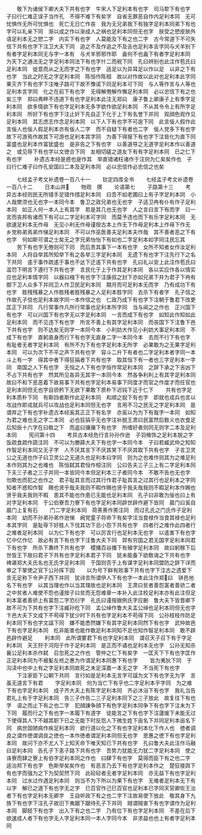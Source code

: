 <!-- { "loadSidebar": true } -->
　　敬下为诸侯下卿大夫下共有也字　牛宋人下足利本有也字　司马犂下有也字　子曰行仁难正误子当作孔　不得不难下有矣字　自省无罪恶自作内足利本同　无可忧惧作无所可忧惧也　死亡无日亡作丧　我为无兄弟我下有独字足利本同弟下有也字可以礼亲下同　渐以成之作以渐成人之祸也足利本同但无也字　肤受之愬皮肤外语足利本无之愬二字　内实下有也字　人莫能及下有之也二字　古今常道下不可失信下共有也字下注卫大夫下同　追之不及作追之不及舌也足利本舌字同与犬羊别下有者字足利本同无与字一本有　与犬羊邪邪作耶　盍何不也盍下有者字足利本同　为天下之通法无之字足利本同法下有也字什二而税下同　孔曰辨别也此注作苞氏曰足利本同　徙意而从之无而字之下有也字　适足以为异耳足以作以足　以非之下有也字　当此之时无之字足利本同　陈恒作陈桓　故以对作故以此对也足利本此字同　果灭齐下有也字下注唯子路可下故不豫诺下同足利本可下同　与人等作言与人等也足利本言字同　化之在前下有也字　无得解倦解作懈足利本同　必以忠信下有之也矣三字　郑曰弗畔不违道下有也字足利本此注无郑曰　康子鲁上卿康子上有季字足利本同　欲多情欲下有也字足利本无多字欲作欲足利本同　不从其令令上有所字足利本同　所好下有也字下注止奸下先自正下化于上下有名誉下并同　观顔色观作见足利本同　其志虑志作念足利本同　以下人下有也字不可逾下同　此言佞人假作此言佞人也佞人假足利本亦有佞人二字　而不自疑下有者也二字　佞人党多下有也字　故下可游焉作故其下可游也足利本其字同　为善下得报下有也字下注皆化为直下同　富盛也足利本作富犹盛也　是非告之下有也字　以善道导之无道字足利本作以善道之　或见辱下有也字以文徳合下同　友相切磋之道友下有有字足利本同　已之仁下有也字
　　补遗古本经是惑也是作其　举直错诸枉诸作于注则为仁矣矣作也　子曰行仁难子曰作孔安国曰二本及足利本同　必以忠信作必忠信之也矣

　　七经孟子考文补遗卷一百八十一
　　钦定四库全书
　　七经孟子考文补遗卷一百八十二
　　日本山井
　　物观　撰
　　论语第七
　　子路第十三
　　考异古本经则民无所错手足错作措足利本同　曰吾不如老圃曰上有子字足利本同　小人哉樊须也无也字一本同今本　鲁卫之政兄弟也无也字　子适卫冉有仆有作子足利本同　如正人何一本人上有其字　若是其几也无也字　人之言曰言下有而字　曰一言而丧邦有诸而下有可以二字足利本可字同　而莫予违也而下有乐字足利本同　无欲速足利本无作毋　无见小利无作毋谨按古本上作无下作毋足利本上作毋下作无　乡党称弟焉弟作悌足利本同　不可以作巫医善夫足利本夫作哉　其不善者恶之下有也字　何如斯可谓之士矣无之字兄弟怡怡下有如也二字足利本如字同注民忘其
　　劳下有也字无倦则可下同　而后责其事下一本有也字　女所不知者女作汝足利本同　人将自举其所知举下有之各举三字足利本同　无遗下有也字下注先行下之名下共同　逺于事作疏逺于事也不达下迂逺下共有也字　孔曰礼以安上此注作苞氏曰　滥罚下明言下遵行下共有也字　言民化于上于作其足利本同　各以实应作各以情实应也足利本情字同　以器曰襁下有也字下注康叔之封下亦如兄弟下并为君子下冉有御下卫人众多下并同卫人作卫民足利本同　期月而可足利本无而字　乃有成功下有也字　胜残残暴之人作胜残者胜残暴之人足利本胜字同　去杀下有者字　孔子信之作故孔子信也足利本故字同一本作信之也　仁政乃成下有也字下注朝于鲁君下改更匡正下并同　凡行常事作凡所行常事也足利本所字同　当与闻之之作也　正兴国下有也字　可以兴国下有也字无以字足利本同　一言而成下有也字　如知此作知如此足利本同　而不见违下有也字　所言不善上有其字足利本同　而丧国下下注鲁下邑下共有也字　则不达矣无则字一本同今本　小利妨大作见小利妨大事足利本同　不成下有也字　直躬直身而行下有也字无直身二字一本同今本　去而不行下有也字　有耻者无者字足利本同　有所不为下有也字足利本无所字　必果敢为之无果字足利本同　可以为次下不平之声下共有也字　容斗二升下有者也二字足利本者字同一本斗上有一字　得其中者下得狂狷者下共有也字　取其恒下有一者也三字足利本一字同　南国之人下有也字　无恒之人下有也字恒作常足利本同　之辞下承之下吉凶下不占下共有也字　然其所见各异无其字一本同今本　然各争利利上有其字足利本同　故曰不和下恶恶着下故易事下共有也字足利本易事下同度才而官之作度才而任官也足利本同但无也字自骄矜下无欲下果敢下质朴下迟钝下近于仁下
　　共有也字足利本质朴下同　有斯四者斯作此足利本同　和顺之貎下有也字　即就也戎兵也言以攻战作即戎就兵可以攻战也足利本同但无也字　言用不习之民无之字足利本同　是谓弃之下有也字补遗古本经奚其正正下有名字　亦奚以为为下有哉字一本同　如知为君之难也无之字二本同　必也狂狷乎无也字注补脱王肃曰民富然后敎义也衣食足后知辰十六字在曰敎之下　而盗曰攘攘下有也字　所嗜好者则同无则字二本及足利本同
　　宪问第十四
　　考异古本经危行言孙孙作逊　子羽脩饰之足利本脱之字　饭疏食疏作蔬注同　不可以为滕薛大夫下有也字一本同今本　子曰若臧武仲之知知作智足利本同又无子字　人不厌其言下不厌其笑下不厌其取下共有也字　子言卫灵公之无道也作子曰卫灵公之无道久也足利本曰字同　则为之也难作则其为之难足利本作则其为之也难也　陈恒弑其君恒作桓注同　公曰告夫三子三上有二字足利本同下夫三子者之三子并同一本皆同今本但足利本三子者同今本　不敢不告也无也字　勿欺也而犯之也作之　君子耻其言而过其行作君子耻其言之过其行也足利本之字同　知者不惑知作智　赐也贤乎哉夫我则不暇作赐也贤乎我夫哉我则不暇足利本作赐也贤乎我夫我则不暇　患其不能也作患已无能也足利本同　孔子曰非敢为佞也曰上有对字足利本同　于公伯寮吾力寮下有也字足利本同辟世辟作避下皆同　晨门曰奚自晨门上复有石
　　门二字足利本同　荷蒉蒉作篑注同　而过孔氏之门氏作子足利本同　幼而不孙弟孙弟作逊悌　阙党童子将命下有矣字注当食禄作当食其禄也足利本其字同　是耻辱下好胜人下伐其功下忌小怨下共有也字　四者行之难作此四者行之难者足利本同　以为仁下有也字　可以厉言行也足利本无也字　以逺害下有也字　亿中亿作忆　故必有言下有也字下注鲁大夫下同　羿有穷国之君无国字足利本同君下有也字　所杀下夀终下共有也字　稷播百谷播下有殖字足利本同　故曰躬稼下后世皆王下故曰君子下共有也字足利本君子下同　犹未能备下欲敎诲之下共有也字　禆谌郑大夫氏名也无氏字足利本同　于国则否于上有谋字足利本同盟防之辞下详而审之下掌使之官下公孙挥下因
　　以为号下鲜有败事下共有也字下注古之遗爱下言无足称下令尹子西下并同　犹诗言所谓伊人下有也字一本此注作郑曰　骈邑地名下有也字　以其当理也作以当其理故也足利本同　王肃曰贫者善怨富者善骄二者之中贫者人难使不怨也谨按子曰贫而无怨难章一本补入此注校足利本亦有此注但足利本富者善骄上有富怨二字恐衍字　孔氏曰谨按据例氏字应删　鲁大夫下皆晋卿下故不可为下共有也字下注臧孙纥下同　孟公绰作鲁大夫孟公绰也足利本同但无也字　卞邑大夫下文成下不苟得下犹少时下共有也字足利本不苟得下同　公孙枝枝作防足利本同下有也字文諡下同　嫌不能悉然嫌下有其字足利本同然下有也字　武仲故邑下有也字足利本同　纥非能害也能作敢足利本同知不足也知作智足利本同　敢不辟邑辟作避足
　　利本同　此所谓要君下有也字足利本同　谓召天子召下有于字足利本同　天王狩于河阳于作于足利本同　是正而不谲也足利本无也字　公孙无知杀襄公足利本杀作弑　召忽死之之作也　管仲之仁下有矣字　一匡天下下有也字匡作正足利本同为不被髪左袵之惠为作谓足利本同惠下有也字
　　皆为夷狄下同　于沟渎中也中上有之字足利本同故死之未足深嘉一本无之字　不当死下有也字
　　下注家臣下公朝下共同　言行如是足利本无言字可諡为文下有也字无为字　言虽无道言下有君
　　字足利本同　何为当亡下有乎也二字足利本乎字同　为之难下有也字足利本同　成子齐大夫上有陈字足利本同　齐必沐浴下有也字　我礼当告君礼上有于字足利本同　告三子作告二三子足利本同下之三子放此　故复往下有也字　语之而止下有之也二字　犯顔諌争顔下有色字足利本同争下有也字下注末为下下同　履而行之下有也字一本履下有道字　徒能言之下有也字下注蘧瑗下未能无过下使得其人下不越其职下已之无能下时反怨人下微生姓下亩名下并同足利本亩名下同　病世固陋病作疾足利本同　欲行道以化之下有也字足利本化下作人也　徳者调良之谓作徳谓调良之徳也一本作徳者谓足利本同但无也字　恩惠之徳下有也字足利本同　故问下亦不尤人下上知天命下唯天知已下共有也字　孔曰鲁大夫此注作马融曰足利本同　告孔子下恚子路下共有也字　吾势力犹能无力犹二字足利本同　使之诛寮而肆之寮上有伯字足利本同之作也　曰肆下有也字　莫得而臣下有之也二字　适治邦下有也字　色斯举矣矣作也　有恶言乃去下有也字足利本作之　楚狂接舆下有也字而强为之下为契契然下同　此硁硁者无者字足利本同　亦无益下有也字足利本同　过水过作遇足利本同　则当不为下所以为果下有也字　无难者足利本无下有以字　解已之道下有也字无之字　已百官作己巳百官也足利本已字同天官卿佐王治者下有也字足利本无卿字　王自听政下有之也二字下注故易使下放此　敬其身下九族下有也字下注孔子故旧下夷踞下踞待孔子下并同　贼谓贼害下有也字谓作为足利本同　脚胫下有也字　出入下有之也二字　乃有位下有也字足利本同　不差在后下欲速成人者下有也字无人字足利本同一本人字同今本　非求益也也上有者字足利本同
